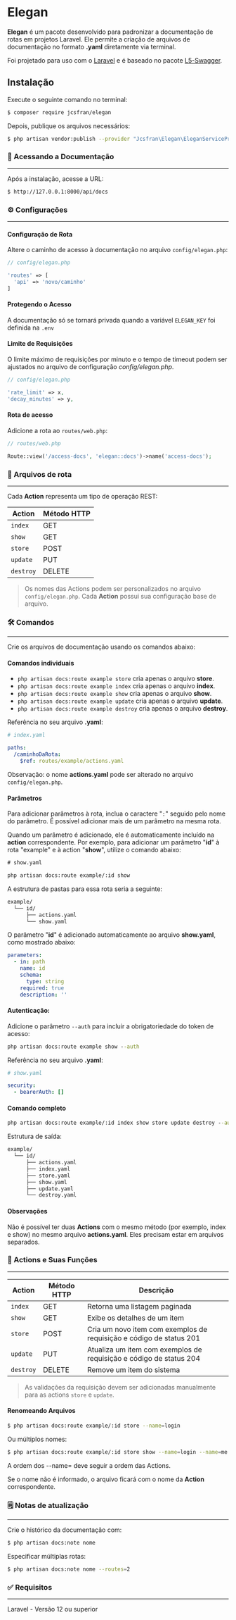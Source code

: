 Elegan
===

**Elegan** é um pacote desenvolvido para padronizar a documentação de rotas em projetos Laravel. Ele permite a criação de arquivos de documentação no formato **.yaml** diretamente via terminal.

Foi projetado para uso com o [Laravel](https://laravel.com/) e é baseado no pacote [L5-Swagger](https://github.com/DarkaOnLine/L5-Swagger).

Instalação
---

Execute o seguinte comando no terminal:
```bash
$ composer require jcsfran/elegan
```


Depois, publique os arquivos necessários:
```bash
$ php artisan vendor:publish --provider "Jcsfran\Elegan\EleganServiceProvider"
```

### 🚀 Acessando a Documentação
___
Após a instalação, acesse a URL:

```bash
$ http://127.0.0.1:8000/api/docs
```


### ⚙️ Configurações
___
#### Configuração de Rota
Altere o caminho de acesso à documentação no arquivo `config/elegan.php`:

```php
// config/elegan.php

'routes' => [
  'api' => 'novo/caminho'
]
```

#### Protegendo o Acesso
A documentação só se tornará privada quando a variável `ELEGAN_KEY` foi definida na `.env`

#### Limite de Requisições
O limite máximo de requisições por minuto e o tempo de timeout podem ser ajustados no arquivo de configuração _config/elegan.php_.

```php
// config/elegan.php

'rate_limit' => x,
'decay_minutes' => y,
```
#### Rota de acesso
Adicione a rota ao `routes/web.php`:

```php
// routes/web.php

Route::view('/access-docs', 'elegan::docs')->name('access-docs');
```

### 📄 Arquivos de rota
___

Cada **Action** representa um tipo de operação REST:

| Action   | Método HTTP |
|----------|-------------|
| `index`  | GET         |
| `show`   | GET         |
| `store`  | POST        |
| `update` | PUT         |
| `destroy`| DELETE      |

> Os nomes das Actions podem ser personalizados no arquivo `config/elegan.php`.
> Cada **Action** possui sua configuração base de arquivo.

### 🛠️ Comandos
___
Crie os arquivos de documentação usando os comandos abaixo:

#### Comandos individuais
- `php artisan docs:route example store` cria apenas o arquivo **store**.
- `php artisan docs:route example index` cria apenas o arquivo **index**.
- `php artisan docs:route example show` cria apenas o arquivo **show**.
- `php artisan docs:route example update` cria apenas o arquivo **update**.
- `php artisan docs:route example destroy` cria apenas o arquivo **destroy**.

Referência no seu arquivo **.yaml**:

``` yaml
# index.yaml

paths:
  /caminhoDaRota:
    $ref: routes/example/actions.yaml
```

Observação: o nome **actions.yaml** pode ser alterado no arquivo `config/elegan.php`.

#### Parâmetros
Para adicionar parâmetros à rota, inclua o caractere "`:`" seguido pelo nome do parâmetro. É possível adicionar mais de um parâmetro na mesma rota.

Quando um parâmetro é adicionado, ele é automaticamente incluído na **action** correspondente. Por exemplo, para adicionar um parâmetro "**id**" à rota "example" e à action "**show**", utilize o comando abaixo:

```cmd
# show.yaml

php artisan docs:route example/:id show
```

A estrutura de pastas para essa rota seria a seguinte:
```bash
example/
  └── id/
      ├── actions.yaml
      └── show.yaml
```
O parâmetro "**id**" é adicionado automaticamente ao arquivo **show.yaml**, como mostrado abaixo:
```yaml
parameters:
  - in: path
    name: id
    schema:
      type: string
    required: true
    description: ''
```

#### Autenticação:
Adicione o parâmetro `--auth` para incluir a obrigatoriedade do token de acesso:

```cmd
php artisan docs:route example show --auth
```
Referência no seu arquivo **.yaml**:
```yaml
# show.yaml

security:
  - bearerAuth: []
```

#### Comando completo
```cmd
php artisan docs:route example/:id index show store update destroy --auth`
```

Estrutura de saída:
```bash
example/
  └── id/
      ├── actions.yaml
      ├── index.yaml
      ├── store.yaml
      ├── show.yaml
      ├── update.yaml
      └── destroy.yaml
```

#### Observações
Não é possível ter duas **Actions** com o mesmo método (por exemplo, index e show) no mesmo arquivo **actions.yaml**. Eles precisam estar em arquivos separados.

### 🧱 Actions e Suas Funções
___
| Action   | Método HTTP | Descrição                                                                 |
|----------|-------------|---------------------------------------------------------------------------|
| `index`  | GET         | Retorna uma listagem paginada                                             |
| `show`   | GET         | Exibe os detalhes de um item                                              |
| `store`  | POST        | Cria um novo item com exemplos de requisição e código de status 201       |
| `update` | PUT         | Atualiza um item com exemplos de requisição e código de status 204        |
| `destroy`| DELETE      | Remove um item do sistema                                                 |

> As validações da requisição devem ser adicionadas manualmente para as actions `store` e `update`.

#### Renomeando Arquivos
```bash
$ php artisan docs:route example/:id store --name=login
```
Ou múltiplos nomes:
```bash
$ php artisan docs:route example/:id store show --name=login --name=me
```

A ordem dos --name= deve seguir a ordem das Actions.

Se o nome não é informado, o arquivo ficará com o nome da **Action** correspondente.

### 🗒️ Notas de atualização
___
Crie o histórico da documentação com:

```bash
$ php artisan docs:note nome
```
Especificar múltiplas rotas:
```bash
$ php artisan docs:note nome --routes=2
```

### ✅ Requisitos
___
Laravel - Versão 12 ou superior

